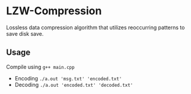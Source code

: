 # LZW-Compression

Lossless data compression algorithm that utilizes reoccurring patterns to save disk save.

## Usage

Compile using `g++ main.cpp` <br/>
* Encoding
`./a.out 'msg.txt' 'encoded.txt'`
* Decoding
`./a.out 'encoded.txt' 'decoded.txt'`
